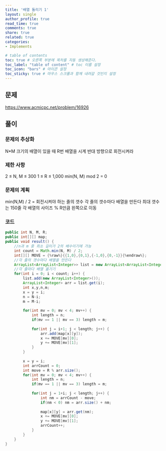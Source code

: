 ```yaml
---
title: '배열 돌리기 1'
layout: single
author_profile: true
read_time: true
comments: true
share: true
related: true
categories:
- Implements

# table of contents
toc: true # 오른쪽 부분에 목차를 자동 생성해준다.
toc_label: "table of content" # toc 이름 설정
toc_icon: "bars" # 아이콘 설정
toc_sticky: true # 마우스 스크롤과 함께 내려갈 것인지 설정
---
```


## 문제
<a href="https://www.acmicpc.net/problem/16926" target="_blank">https://www.acmicpc.net/problem/16926</a>

## 풀이
### 문제의 추상화
N*M 크기의 배열이 있을 때 R번 배열을 시계 반대 방향으로 회전시켜라

### 제한 사항
2 ≤ N, M ≤ 300
1 ≤ R ≤ 1,000
min(N, M) mod 2 = 0

### 문제의 계획
min(N,M) / 2 = 회전시켜야 하는 줄의 갯수
각 줄의 갯수마다 배열을 만든다
최대 갯수는 150줄
각 배열의 사이즈 % R만큼 왼쪽으로 이동

### 코드
```java
public int N, M, R;
public int[][] map;
public void result() {
    //n과 m 중 최소 길이가 2의 배수이기에 가능
    int count = Math.min(N, M) / 2;
    int[][] MOVE = {%raw%}{{1,0},{0,1},{-1,0},{0,-1}}{%endraw%};
    //각 줄의 갯수마다 배열을 만든다
    ArrayList<ArrayList<Integer>> list = new ArrayList<ArrayList<Integer>>();
    //각 줄마다 배열 옮기기
    for(int i = 0; i < count; i++) {
        list.add(new ArrayList<Integer>());
        ArrayList<Integer> arr = list.get(i);
        int x,y,n,m;
        x = y = i;
        n = N-i;
        m = M-i;
        
        for(int mv = 0; mv < 4; mv++) {
            int length = n;
            if(mv == 1 || mv == 3) length = m;
            
            for(int j = i+1; j < length; j++) {
                arr.add(map[x][y]);
                x += MOVE[mv][0];
                y += MOVE[mv][1];
            }
        }
        
        x = y = i;
        int arrCount = 0;
        int move = R % arr.size();
        for(int mv = 0; mv < 4; mv++) {
            int length = n;
            if(mv == 1 || mv == 3) length = m;
            
            for(int j = 1+i; j < length; j++) {
                int nm = arrCount - move;
                if(nm < 0) nm = arr.size() + nm;
                
                map[x][y] = arr.get(nm);
                x += MOVE[mv][0];
                y += MOVE[mv][1];
                arrCount++;
            }
        }
    }
}
```